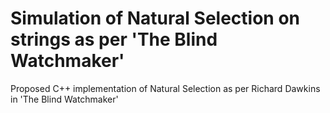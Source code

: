# Simulation of Natural Selection on strings as per 'The Blind Watchmaker'
Proposed C++ implementation of Natural Selection as per Richard Dawkins in 'The Blind Watchmaker'
